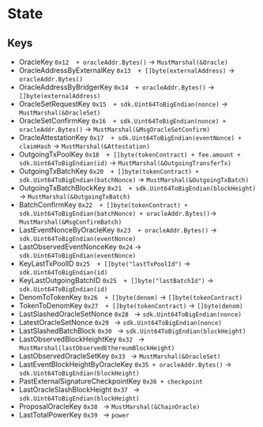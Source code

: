 # State

## Keys

* OracleKey                           `0x12  + oracleAddr.Bytes()`                                                            -> `MustMarshal(&Oracle)`
* OracleAddressByExternalKey          `0x13  + []byte(externalAddress)`                                                       -> `oracleAddr.Bytes()`
* OracleAddressByBridgerKey           `0x14  + oracleAddr.Bytes()`                                                            -> `[]byte(externalAddress)`
* OracleSetRequestKey                 `0x15  + sdk.Uint64ToBigEndian(nonce)`                                                  -> `MustMarshal(&OracleSet)`
* OracleSetConfirmKey                 `0x16  + sdk.Uint64ToBigEndian(nonce) + oracleAddr.Bytes()`                             -> `MustMarshal(&MsgOracleSetConfirm)`
* OracleAttestationKey                `0x17  + sdk.Uint64ToBigEndian(eventNonce) + claimHash`                                 -> `MustMarshal(&Attestation)`
* OutgoingTxPoolKey                   `0x18  + []byte(tokenContract) + fee.amount + sdk.Uint64ToBigEndian(id)`                -> `MustMarshal(&OutgoingTransferTx)`
* OutgoingTxBatchKey                  `0x20  + []byte(tokenContract) + sdk.Uint64ToBigEndian(batchNonce)`                     -> `MustMarshal(&OutgoingTxBatch)`
* OutgoingTxBatchBlockKey             `0x21  + sdk.Uint64ToBigEndian(blockHeight)`                                            -> `MustMarshal(&OutgoingTxBatch)`
* BatchConfirmKey                     `0x22  + []byte(tokenContract) + sdk.Uint64ToBigEndian(batchNonce) + oracleAddr.Bytes()`-> `MustMarshal(&MsgConfirmBatch)`
* LastEventNonceByOracleKey           `0x23  + oracleAddr.Bytes()`                                                            -> `sdk.Uint64ToBigEndian(eventNonce)`
* LastObservedEventNonceKey           `0x24`                                                                                  -> `sdk.Uint64ToBigEndian(eventNonce)`
* KeyLastTxPoolID                     `0x25  + []byte("lastTxPoolId")`                                                        -> `sdk.Uint64ToBigEndian(id)`
* KeyLastOutgoingBatchID              `0x25  + []byte("lastBatchId")`                                                         -> `sdk.Uint64ToBigEndian(id)`
* DenomToTokenKey                     `0x26  + []byte(denom)`                                                                 -> `[]byte(tokenContract)` 
* TokenToDenomKey                     `0x27  + []byte(tokenContract)`                                                         -> `[]byte(denom)` 
* LastSlashedOracleSetNonce           `0x28 `                                                                                 -> `sdk.Uint64ToBigEndian(nonce)` 
* LatestOracleSetNonce                `0x29 `                                                                                 -> `sdk.Uint64ToBigEndian(nonce)`
* LastSlashedBatchBlock               `0x30 `                                                                                 -> `sdk.Uint64ToBigEndian(blockHeight)`
* LastObservedBlockHeightKey          `0x32 `                                                                                 -> `MustMarshal(lastObservedEthereumBlockHeight)`
* LastObservedOracleSetKey            `0x33 `                                                                                 -> `MustMarshal(&OracleSet)`
* LastEventBlockHeightByOracleKey     `0x35 + oracleAddr.Bytes()`                                                             -> `sdk.Uint64ToBigEndian(blockHeight)`                
* PastExternalSignatureCheckpointKey  `0x36 + checkpoint`
* LastOracleSlashBlockHeight          `0x37 `                                                                                 -> `sdk.Uint64ToBigEndian(blockHeight)`
* ProposalOracleKey                   `0x38 `                                                                                 -> `MustMarshal(&ChainOracle)`
* LastTotalPowerKey                   `0x39 `                                                                                 -> `power`
